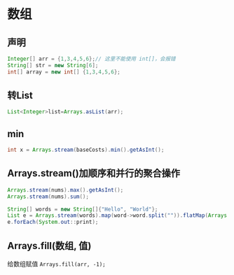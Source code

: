 # 数组

## 声明
```java
Integer[] arr = {1,3,4,5,6};// 这里不能使用 int[]，会报错
String[] str = new String[6];
int[] array = new int[] {1,3,4,5,6};
```

## 转List
```java
List<Integer>list=Arrays.asList(arr);
```

## min
```java
int x = Arrays.stream(baseCosts).min().getAsInt();
```

## Arrays.stream()加顺序和并行的聚合操作

```java
Arrays.stream(nums).max().getAsInt();
Arrays.stream(nums).sum();

String[] words = new String[]{"Hello", "World"};
List e = Arrays.stream(words).map(word->word.split("")).flatMap(Arrays::stream).distinct().collect(toList());
e.forEach(System.out::print);
```

## Arrays.fill(数组, 值)

给数组赋值
`Arrays.fill(arr, -1);`